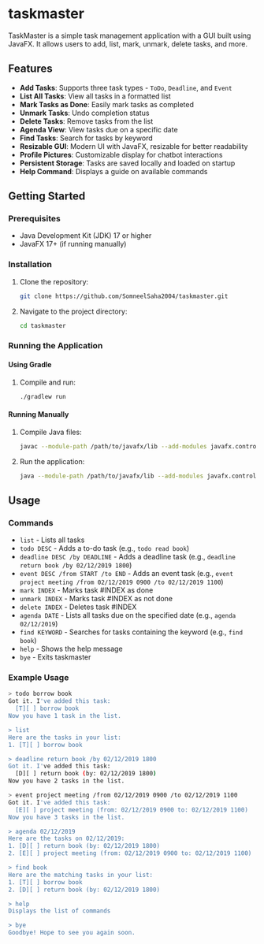 # taskmaster

TaskMaster is a simple task management application with a GUI built using JavaFX. It allows users to add, list, mark, unmark, delete tasks, and more.

## Features

- **Add Tasks**: Supports three task types - `ToDo`, `Deadline`, and `Event`
- **List All Tasks**: View all tasks in a formatted list
- **Mark Tasks as Done**: Easily mark tasks as completed
- **Unmark Tasks**: Undo completion status
- **Delete Tasks**: Remove tasks from the list
- **Agenda View**: View tasks due on a specific date
- **Find Tasks**: Search for tasks by keyword
- **Resizable GUI**: Modern UI with JavaFX, resizable for better readability
- **Profile Pictures**: Customizable display for chatbot interactions
- **Persistent Storage**: Tasks are saved locally and loaded on startup
- **Help Command**: Displays a guide on available commands

## Getting Started

### Prerequisites

- Java Development Kit (JDK) 17 or higher
- JavaFX 17+ (if running manually)

### Installation

1. Clone the repository:
    ```sh
    git clone https://github.com/SomneelSaha2004/taskmaster.git
    ```
2. Navigate to the project directory:
    ```sh
    cd taskmaster
    ```

### Running the Application

#### Using Gradle
1. Compile and run:
    ```sh
    ./gradlew run
    ```

#### Running Manually
1. Compile Java files:
    ```sh
    javac --module-path /path/to/javafx/lib --add-modules javafx.controls,javafx.fxml -d bin src/taskmaster/Main.java
    ```
2. Run the application:
    ```sh
    java --module-path /path/to/javafx/lib --add-modules javafx.controls,javafx.fxml -cp bin taskmaster.Main
    ```

## Usage

### Commands

- `list` - Lists all tasks
- `todo DESC` - Adds a to-do task (e.g., `todo read book`)
- `deadline DESC /by DEADLINE` - Adds a deadline task (e.g., `deadline return book /by 02/12/2019 1800`)
- `event DESC /from START /to END` - Adds an event task (e.g., `event project meeting /from 02/12/2019 0900 /to 02/12/2019 1100`)
- `mark INDEX` - Marks task #INDEX as done
- `unmark INDEX` - Marks task #INDEX as not done
- `delete INDEX` - Deletes task #INDEX
- `agenda DATE` - Lists all tasks due on the specified date (e.g., `agenda 02/12/2019`)
- `find KEYWORD` - Searches for tasks containing the keyword (e.g., `find book`)
- `help` - Shows the help message
- `bye` - Exits taskmaster

### Example Usage

```sh
> todo borrow book
Got it. I've added this task:
  [T][ ] borrow book
Now you have 1 task in the list.

> list
Here are the tasks in your list:
1. [T][ ] borrow book

> deadline return book /by 02/12/2019 1800
Got it. I've added this task:
  [D][ ] return book (by: 02/12/2019 1800)
Now you have 2 tasks in the list.

> event project meeting /from 02/12/2019 0900 /to 02/12/2019 1100
Got it. I've added this task:
  [E][ ] project meeting (from: 02/12/2019 0900 to: 02/12/2019 1100)
Now you have 3 tasks in the list.

> agenda 02/12/2019
Here are the tasks on 02/12/2019:
1. [D][ ] return book (by: 02/12/2019 1800)
2. [E][ ] project meeting (from: 02/12/2019 0900 to: 02/12/2019 1100)

> find book
Here are the matching tasks in your list:
1. [T][ ] borrow book
2. [D][ ] return book (by: 02/12/2019 1800)

> help
Displays the list of commands

> bye
Goodbye! Hope to see you again soon.
